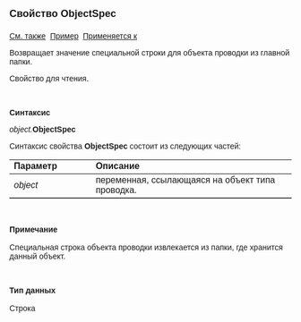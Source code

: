 ﻿<html>
<head>
<title>Проводка\ObjectSpec</title>
</head>

<body>

<p><strong><font size="4" face="Arial">Свойство ObjectSpec<br>
<br>
</font></strong><font face="Arial"><a href="../Asfact.html">См. также</a>&nbsp;
<u>Пример</u>&nbsp; <a href="../Asfact.html">Применяется к</a></font></p>

<p><font face="Arial">Возвращает значение специальной строки для 
объекта проводки из главной папки.</font></p>

<p><font face="Arial">Свойство для чтения.</font></p>

<p class="label">&nbsp;</p>

<p class="label"><font face="Arial"><b>Синтаксис</b></font></p>

<p><font face="Arial"><em>object.</em><strong>ObjectSpec</strong></font></p>

<p><font face="Arial">Синтаксис свойства <strong>ObjectSpec</strong>
состоит из следующих частей:</font></p>

<table border="1" cellPadding="5" cols="2" frame="below" rules="rows">
<TBODY>
  <tr vAlign="top">
    <td class="label" width="29%"><font face="Arial"><b>Параметр</b></font></td>
    <td class="label" width="71%"><font face="Arial"><strong>Описание</strong></font></td>
  </tr>
  <tr>
    <td width="29%"><font face="Arial"><em>object</em></font></td>
    <td width="71%"><font face="Arial">переменная, ссылающаяся на 
	объект типа проводка.</font></td>
  </tr>
</table>

<p class="label">&nbsp;</p>

<p class="label"><font face="Arial"><b>Примечание<br>
<br>
</b>Специальная строка объекта проводки извлекается из папки, где хранится 
данный объект.</font></p>

<p>&nbsp;</p>

<p><font face="Arial"><b>Тип данных<br>
<br>
</b>Строка</font></p>
</body>
</html>
